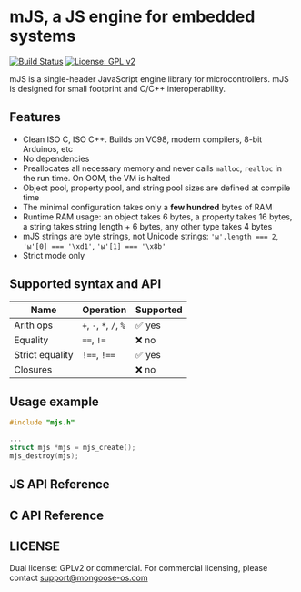 # mJS, a JS engine for embedded systems

[![Build Status](https://travis-ci.org/cpq/mjs3.svg?branch=master)](https://travis-ci.org/cpq/mjs3)
[![License: GPL v2](https://img.shields.io/badge/License-GPL%20v2-blue.svg)](https://www.gnu.org/licenses/old-licenses/gpl-2.0.en.html)


mJS is a single-header JavaScript engine library for microcontrollers.
mJS is designed for small footprint and C/C++ interoperability.

## Features

- Clean ISO C, ISO C++. Builds on VC98, modern compilers, 8-bit Arduinos, etc
- No dependencies
- Preallocates all necessary memory and never calls `malloc`, `realloc` in
  the run time. On OOM, the VM is halted
- Object pool, property pool, and string pool sizes are defined at compile time
- The minimal configuration takes only a **few hundred** bytes of RAM
- Runtime RAM usage: an object takes 6 bytes, a property takes 16 bytes,
  a string takes string length + 6 bytes, any other type takes 4 bytes
- mJS strings are byte strings, not Unicode strings: `'ы'.length === 2`,
 `'ы'[0] === '\xd1'`, `'ы'[1] === '\x8b'`
- Strict mode only

## Supported syntax and API

| Name |  Operation  | Supported |
| ---- | ----------- | --------- |
| Arith ops | `+`, `-`, `*`, `/`, `%`    |  :white_check_mark: yes |
| Equality| `==`, `!=`                 |  :x: no |
| Strict equality | `!==`, `!==`               |  :white_check_mark: yes |
| Closures | | :x: no |

## Usage example

```c
#include "mjs.h"

...
struct mjs *mjs = mjs_create();
mjs_destroy(mjs);
```

## JS API Reference

## C API Reference

## LICENSE

Dual license: GPLv2 or commercial. For commercial
licensing, please contact support@mongoose-os.com
